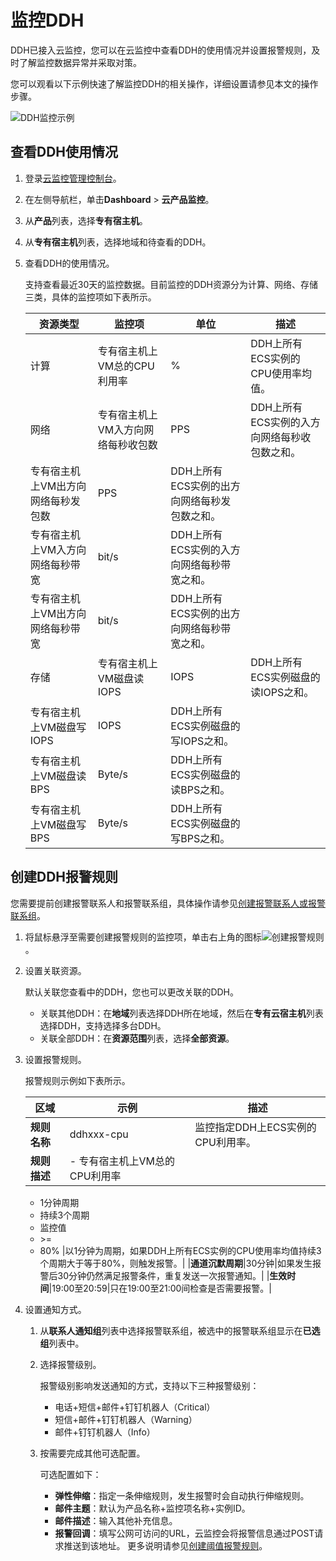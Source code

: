 # 监控DDH

DDH已接入云监控，您可以在云监控中查看DDH的使用情况并设置报警规则，及时了解监控数据异常并采取对策。

您可以观看以下示例快速了解监控DDH的相关操作，详细设置请参见本文的操作步骤。

![DDH监控示例](https://static-aliyun-doc.oss-accelerate.aliyuncs.com/assets/img/zh-CN/0753909951/p103957.gif)

## 查看DDH使用情况

1.  登录[云监控管理控制台](https://cloudmonitor.console.aliyun.com)。

2.  在左侧导航栏，单击**Dashboard** \> **云产品监控**。

3.  从**产品**列表，选择**专有宿主机**。

4.  从**专有宿主机**列表，选择地域和待查看的DDH。

5.  查看DDH的使用情况。

    支持查看最近30天的监控数据。目前监控的DDH资源分为计算、网络、存储三类，具体的监控项如下表所示。

    |资源类型|监控项|单位|描述|
    |----|---|--|--|
    |计算|专有宿主机上VM总的CPU利用率|%|DDH上所有ECS实例的CPU使用率均值。|
    |网络|专有宿主机上VM入方向网络每秒收包数|PPS|DDH上所有ECS实例的入方向网络每秒收包数之和。|
    |专有宿主机上VM出方向网络每秒发包数|PPS|DDH上所有ECS实例的出方向网络每秒发包数之和。|
    |专有宿主机上VM入方向网络每秒带宽|bit/s|DDH上所有ECS实例的入方向网络每秒带宽之和。|
    |专有宿主机上VM出方向网络每秒带宽|bit/s|DDH上所有ECS实例的出方向网络每秒带宽之和。|
    |存储|专有宿主机上VM磁盘读IOPS|IOPS|DDH上所有ECS实例磁盘的读IOPS之和。|
    |专有宿主机上VM磁盘写IOPS|IOPS|DDH上所有ECS实例磁盘的写IOPS之和。|
    |专有宿主机上VM磁盘读BPS|Byte/s|DDH上所有ECS实例磁盘的读BPS之和。|
    |专有宿主机上VM磁盘写BPS|Byte/s|DDH上所有ECS实例磁盘的写BPS之和。|


## 创建DDH报警规则

您需要提前创建报警联系人和报警联系组，具体操作请参见[创建报警联系人或报警联系组](/cn.zh-CN/报警服务/报警联系人/创建报警联系人或报警联系组.md)。

1.  将鼠标悬浮至需要创建报警规则的监控项，单击右上角的图标![创建报警规则](https://static-aliyun-doc.oss-accelerate.aliyuncs.com/assets/img/zh-CN/1753909951/p103594.png)。

2.  设置关联资源。

    默认关联您查看中的DDH，您也可以更改关联的DDH。

    -   关联其他DDH：在**地域**列表选择DDH所在地域，然后在**专有云宿主机**列表选择DDH，支持选择多台DDH。
    -   关联全部DDH：在**资源范围**列表，选择**全部资源**。
3.  设置报警规则。

    报警规则示例如下表所示。

    |区域|示例|描述|
    |--|--|--|
    |**规则名称**|ddhxxx-cpu|监控指定DDH上ECS实例的CPU利用率。|
    |**规则描述**|    -   专有宿主机上VM总的CPU利用率
    -   1分钟周期
    -   持续3个周期
    -   监控值
    -   \>=
    -   80%
|以1分钟为周期，如果DDH上所有ECS实例的CPU使用率均值持续3个周期大于等于80%，则触发报警。|
    |**通道沉默周期**|30分钟|如果发生报警后30分钟仍然满足报警条件，重复发送一次报警通知。|
    |**生效时间**|19:00至20:59|只在19:00至21:00间检查是否需要报警。|

4.  设置通知方式。

    1.  从**联系人通知组**列表中选择报警联系组，被选中的报警联系组显示在**已选组**列表中。

    2.  选择报警级别。

        报警级别影响发送通知的方式，支持以下三种报警级别：

        -   电话+短信+邮件+钉钉机器人（Critical）
        -   短信+邮件+钉钉机器人（Warning）
        -   邮件+钉钉机器人（Info）
    3.  按需要完成其他可选配置。

        可选配置如下：

        -   **弹性伸缩**：指定一条伸缩规则，发生报警时会自动执行伸缩规则。
        -   **邮件主题**：默认为产品名称+监控项名称+实例ID。
        -   **邮件描述**：输入其他补充信息。
        -   **报警回调**：填写公网可访问的URL，云监控会将报警信息通过POST请求推送到该地址。
        更多说明请参见[创建阈值报警规则](/cn.zh-CN/报警服务/报警规则/创建阈值报警规则.md)。



